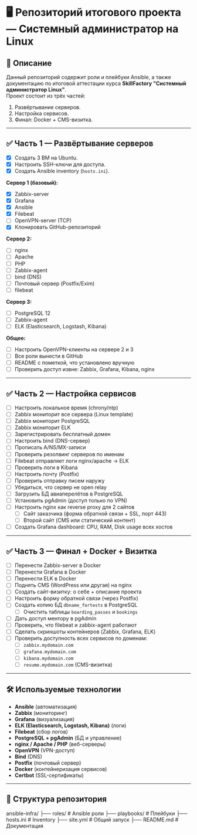 # 🖥️ Репозиторий итогового проекта — Системный администратор на Linux

## 📌 Описание
Данный репозиторий содержит роли и плейбуки Ansible, а также документацию по итоговой аттестации курса **SkillFactory "Системный администратор Linux"**.  
Проект состоит из трёх частей:  
1. Развёртывание серверов.  
2. Настройка сервисов.  
3. Финал: Docker + CMS-визитка.  

---

## ✅ Часть 1 — Развёртывание серверов
- [x] Создать 3 ВМ на Ubuntu.  
- [x] Настроить SSH-ключи для доступа.  
- [x] Создать Ansible inventory (`hosts.ini`).  

**Сервер 1 (базовый):**  
- [x] Zabbix-server  
- [x] Grafana  
- [x] Ansible  
- [x] Filebeat  
- [ ] OpenVPN-server (TCP)  
- [x] Клонировать GitHub-репозиторий  

**Сервер 2:**  
- [ ] nginx  
- [ ] Apache  
- [ ] PHP  
- [ ] Zabbix-agent  
- [ ] bind (DNS)  
- [ ] Почтовый сервер (Postfix/Exim)  
- [ ] filebeat  

**Сервер 3:**  
- [ ] PostgreSQL 12  
- [ ] Zabbix-agent  
- [ ] ELK (Elasticsearch, Logstash, Kibana)  

**Общее:**  
- [ ] Настроить OpenVPN-клиенты на сервере 2 и 3  
- [ ] Все роли вынести в GitHub  
- [ ] README с пометкой, что установлено вручную  
- [ ] Проверить доступ извне: Zabbix, Grafana, Kibana, nginx  

---

## ✅ Часть 2 — Настройка сервисов
- [ ] Настроить локальное время (chrony/ntp)  
- [ ] Zabbix мониторит все сервера (Linux template)  
- [ ] Zabbix мониторит PostgreSQL  
- [ ] Zabbix мониторит ELK  
- [ ] Зарегистрировать бесплатный домен  
- [ ] Настроить bind (DNS-сервер)  
- [ ] Прописать A/NS/MX-записи  
- [ ] Проверить резолвинг серверов по именам  
- [ ] Filebeat отправляет логи nginx/apache → ELK  
- [ ] Проверить логи в Kibana  
- [ ] Настроить почту (Postfix)  
- [ ] Проверить отправку писем наружу  
- [ ] Убедиться, что сервер не open relay  
- [ ] Загрузить БД авиаперелётов в PostgreSQL  
- [ ] Установить pgAdmin (доступ только по VPN)  
- [ ] Настроить nginx как reverse proxy для 2 сайтов  
  - [ ] Сайт заказчика (форма обратной связи + SSL, порт 443)  
  - [ ] Второй сайт (CMS или статический контент)  
- [ ] Создать Grafana dashboard: CPU, RAM, Disk usage всех хостов  

---

## ✅ Часть 3 — Финал + Docker + Визитка
- [ ] Перенести Zabbix-server в Docker  
- [ ] Перенести Grafana в Docker  
- [ ] Перенести ELK в Docker  
- [ ] Поднять CMS (WordPress или другая) на nginx  
- [ ] Создать сайт-визитку: о себе + описание проекта  
- [ ] Настроить форму обратной связи (через Postfix)  
- [ ] Создать копию БД `dbname_fortests` в PostgreSQL  
  - [ ] Очистить таблицы `boarding_passes` и `bookings`  
- [ ] Дать доступ ментору в pgAdmin  
- [ ] Проверить, что filebeat и zabbix-agent работают  
- [ ] Сделать скриншоты контейнеров (Zabbix, Grafana, ELK)  
- [ ] Проверить доступность всех сервисов по доменам:  
  - [ ] `zabbix.mydomain.com`  
  - [ ] `grafana.mydomain.com`  
  - [ ] `kibana.mydomain.com`  
  - [ ] `resume.mydomain.com` (CMS-визитка)  

---

## 🛠️ Используемые технологии
- **Ansible** (автоматизация)  
- **Zabbix** (мониторинг)  
- **Grafana** (визуализация)  
- **ELK (Elasticsearch, Logstash, Kibana)** (логи)  
- **Filebeat** (сбор логов)  
- **PostgreSQL + pgAdmin** (БД и управление)  
- **nginx / Apache / PHP** (веб-серверы)  
- **OpenVPN** (VPN-доступ)  
- **Bind** (DNS)  
- **Postfix** (почтовый сервер)  
- **Docker** (контейнеризация сервисов)  
- **Certbot** (SSL-сертификаты)  

---

## 📂 Структура репозитория

ansible-infra/
├── roles/ # Ansible роли
├── playbooks/ # Плейбуки
├── hosts.ini # Inventory
├── site.yml # Общий запуск
├── README.md # Документация

